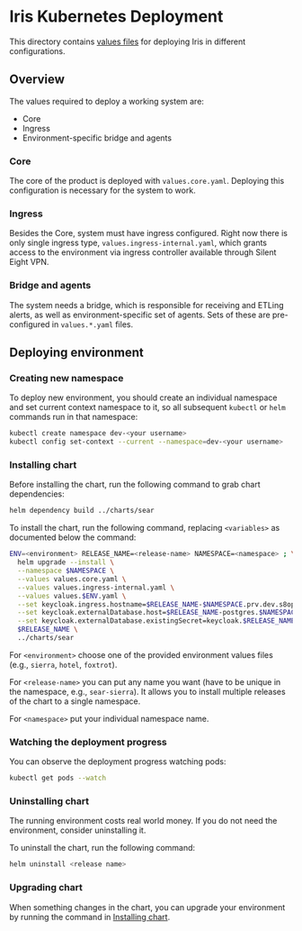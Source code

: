 # Iris Kubernetes Deployment

This directory contains [values files](https://helm.sh/docs/chart_template_guide/values_files/) for deploying Iris in different configurations.

## Overview

The values required to deploy a working system are:

- Core
- Ingress
- Environment-specific bridge and agents

### Core

The core of the product is deployed with `values.core.yaml`. Deploying this configuration is necessary for the system to work.

### Ingress

Besides the Core, system must have ingress configured. Right now there is only single ingress type, `values.ingress-internal.yaml`, which grants access to the environment via ingress controller available through Silent Eight VPN.

### Bridge and agents

The system needs a bridge, which is responsible for receiving and ETLing alerts, as well as environment-specific set of agents. Sets of these are pre-configured in `values.*.yaml` files.

## Deploying environment

### Creating new namespace

To deploy new environment, you should create an individual namespace and set current context namespace to it, so all subsequent `kubectl` or `helm` commands run in that namespace:

```bash
kubectl create namespace dev-<your username>
kubectl config set-context --current --namespace=dev-<your username>
```

### Installing chart

Before installing the chart, run the following command to grab chart dependencies:

```bash
helm dependency build ../charts/sear
```

To install the chart, run the following command, replacing `<variables>` as documented below the command:

```bash
ENV=<environment> RELEASE_NAME=<release-name> NAMESPACE=<namespace> ; \
  helm upgrade --install \
  --namespace $NAMESPACE \
  --values values.core.yaml \
  --values values.ingress-internal.yaml \
  --values values.$ENV.yaml \
  --set keycloak.ingress.hostname=$RELEASE_NAME-$NAMESPACE.prv.dev.s8ops.com \
  --set keycloak.externalDatabase.host=$RELEASE_NAME-postgres.$NAMESPACE.svc \
  --set keycloak.externalDatabase.existingSecret=keycloak.$RELEASE_NAME-postgres.credentials.postgresql.acid.zalan.do \
  $RELEASE_NAME \
  ../charts/sear
```

For `<environment>` choose one of the provided environment values files (e.g., `sierra`, `hotel`, `foxtrot`).

For `<release-name>` you can put any name you want (have to be unique in the namespace, e.g., `sear-sierra`). It allows you to install multiple releases of the chart to a single namespace.

For `<namespace>` put your individual namespace name.

### Watching the deployment progress

You can observe the deployment progress watching pods:

```bash
kubectl get pods --watch
```

### Uninstalling chart

The running environment costs real world money. If you do not need the environment, consider uninstalling it.

To uninstall the chart, run the following command:

```bash
helm uninstall <release name>
```

### Upgrading chart

When something changes in the chart, you can upgrade your environment by running the command in [Installing chart](#installing-chart).
